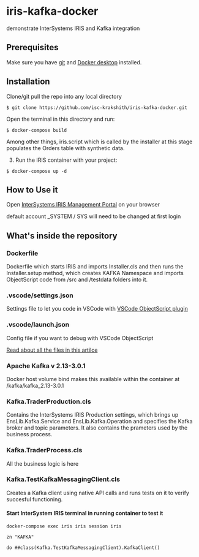 # iris-kafka-docker
demonstrate InterSystems IRIS and Kafka integration

## Prerequisites
Make sure you have [git](https://git-scm.com/book/en/v2/Getting-Started-Installing-Git) and [Docker desktop](https://www.docker.com/products/docker-desktop) installed.

## Installation 

Clone/git pull the repo into any local directory

```
$ git clone https://github.com/isc-krakshith/iris-kafka-docker.git
```

Open the terminal in this directory and run:

```
$ docker-compose build
```
Among other things, iris.script which is called by the installer at this stage populates the Orders table with synthetic data.

3. Run the IRIS container with your project:

```
$ docker-compose up -d
```

## How to Use it
Open [InterSystems IRIS Management Portal](http://localhost:52773/csp/sys/UtilHome.csp) on your browser

default account _SYSTEM / SYS will need to be changed at first login

## What's inside the repository

### Dockerfile

Dockerfile which starts IRIS and imports Installer.cls and then runs the Installer.setup method, which creates KAFKA Namespace and imports ObjectScript code from /src and /testdata folders into it.

### .vscode/settings.json

Settings file to let you code in VSCode with [VSCode ObjectScript plugin](https://intersystems-community.github.io/vscode-objectscript/)

### .vscode/launch.json
Config file if you want to debug with VSCode ObjectScript

[Read about all the files in this artilce](https://community.intersystems.com/post/dockerfile-and-friends-or-how-run-and-collaborate-objectscript-projects-intersystems-iris)

### Apache Kafka v 2.13-3.0.1
Docker host volume bind makes this available within the container at /kafka/kafka_2.13-3.0.1

### Kafka.TraderProduction.cls
Contains the InterSystems IRIS Production settings, which brings up  EnsLib.Kafka.Service and EnsLib.Kafka.Operation and specifies the Kafka broker and topic parameters. It also contains the prameters used by the business process.

### Kafka.TraderProcess.cls
All the business logic is here

### Kafka.TestKafkaMessagingClient.cls
Creates a Kafka client using native API calls and runs tests on it to verify succesful functioning.
#### Start InterSystem IRIS terminal in running container to test it
```
docker-compose exec iris iris session iris

zn "KAFKA"

do ##class(Kafka.TestKafkaMessagingClient).KafkaClient()
```